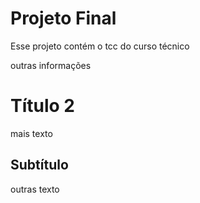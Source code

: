 # Projeto Final
Esse projeto contém o tcc do curso técnico

outras informações

# Título 2

mais texto

## Subtítulo

outras texto
